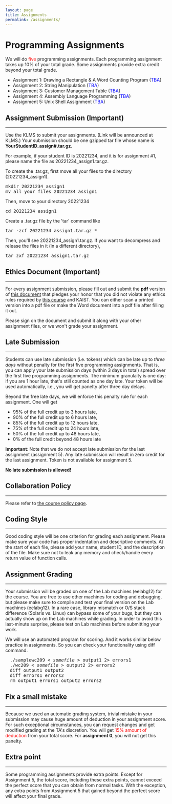 ```yaml
---
layout: page
title: Assignments
permalink: /assignments/
---
```


<h1> Programming Assignments </h1>

<p>
We will do <font color="#FF0000">five</font> programming
assignments. Each programming assignment takes up 10% of your total grade. Some assignments provide extra credit beyond your total grade.
</p>

<ul>
<li> Assignment 1:
Drawing a Rectangle & A Word Counting Program (<span style="color:blue;">TBA</span>) </li>
<li> Assignment 2:
String Manipulation (<span style="color:blue;">TBA</span>) </li>
<li> Assignment 3:
Customer Management Table (<span style="color:blue;">TBA</span>) </li>
<li> Assignment 4:
Assembly Language Programming (<span style="color:blue;">TBA</span>) </li>
<li> Assignment 5:
Unix Shell Assignment (<span style="color:blue;">TBA</span>) </li>
</ul>


<h2> Assignment Submission (Important) </h2>
<hr>

<p>
Use the KLMS to submit your
assignments. (Link will be announced at KLMS.) Your submission should be one gzipped tar file whose name is <b>YourStudentID_assign#.tar.gz</b>.

For example, if your student ID is 20221234, and it is for assignment #1,
please name the file as 20221234_assign1.tar.gz.

</p><p>
To create the .tar.gz, first move all your files to the directory (20221234_assign1).
</p>

<p>
<pre class="ui message">
mkdir 20221234_assign1
mv all_your_files 20221234_assign1
</pre>

</p><p>
Then, move to your directory 20221234

</p>
<pre class="ui message">
cd 20221234_assign1
</pre>

<p>
Create a .tar.gz file by the 'tar' command like

</p><p>
<pre class="ui message">
tar -zcf 20221234_assign1.tar.gz *
</pre>

</p><p>
Then, you'll see  20221234_assign1.tar.gz. If you want to decompress and release the files in it (in a different directory),

</p>
<pre class="ui message">
tar zxf 20221234_assign1.tar.gz
</pre>

<h2> Ethics Document (Important) </h2>
<hr>

<p>
For every assignment submission, please fill out and submit
the <b>pdf</b> version of <a href="../assignments/EthicsOath.docx">this
document</a> that pledges your honor that you did not violate any
ethics rules required by <a href="../policy">this course</a> and
KAIST.  You can either scan a printed version into a pdf file or make
the Word document into a pdf file after filling it out.

</p><p>
Please sign on the document and submit it along with your other
assignment files, or we won't grade your assignment.


</p><h2> Late Submission </h2>
<hr>
<p>
Students can use late submission (i.e. tokens) which can be late up
to <i>three days</i> without penalty for the first five programming
assignments. That is, you can apply your late submission days (within
3 days in total) spread over the first five programming
assignments. The minimum granulaity is one day: if you are 1 hour
late, that's still counted as one day late. Your token will be used
automatically, i.e., you will get panelty after three day delays.

Beyond the free late days, we will enforce this penalty rule for each
assignment. One will get
</p><ul>
<li> 95% of the full credit up to 3 hours late,
</li><li> 90% of the full credit up to 6 hours late,
</li><li> 85% of the full credit up to 12 hours late,
</li><li> 75% of the full credit up to 24 hours late,
</li><li> 50% of the full credit up to 48 hours late,
</li><li>  0% of the full credit beyond 48 hours late
</li></ul>

<p> <b>Important</b>: Note that we do not accept late submission for the last
assignment (assignment 5). Any late submission will result in zero credit for
the last assignment. Token is not available for assignment 5.
</p>

<p><b>No late submission is allowed!</b></p>

<h2> Collaboration Policy </h2>
<hr>

<p>
Please refer to <a href="../policy">the course policy page</a>.


</p><h2> Coding Style </h2>
<hr>

<p>
Good coding style will be one criterion for grading each
assignment. Please make sure your code has proper indentation and
descriptive comments. At the start of each file, please add your name,
student ID, and the description of the file. Make sure not to leak
any memory and check/handle every return value of function calls.
</p>

<h2> Assignment Grading </h2>
<hr>

<p>
Your submission will be graded on one of the Lab machines (eelabg12) for the
course. You are free to use other machines for coding and debugging,
but please make sure to compile and test your final version on the Lab
machines (eelabg12). In a rare case, library mismatch or O/S stack difference
(Solaris vs. Linux) can bypass some of your bugs, but they can
actually show up on the Lab machines while grading. In order to avoid
this last-minute surprise, please test on Lab machines before
submitting your work.
</p>
<p>We will use an automated program for scoring.
And it works similar below practice in assignments.
So you can check your functionality using diff command.</p>

<div class="ui message" style="margin-left:1em;"><pre>./samplewc209 &lt; <em>somefile</em> &gt; output1 2&gt; errors1
./wc209 &lt; <em>somefile</em> &gt; output2 2&gt; errors2
diff output1 output2
diff errors1 errors2
rm output1 errors1 output2 errors2</pre>
</div> 

<h2> Fix a small mistake </h2>
<hr>

<p>
Because we used an automatic grading system, trivial mistake in your submission
may cause huge amount of deduction in your assignment score.  For such
exceptional circumstances, you can request changes and get modified grading at
the TA's discretion.  You will get <font color="#FF0000">15% amount of
deduction</font> from your total score. For <b>assignment 0</b>, you will not
get this panelty. 
</p>

<h2> Extra point </h2>
<hr>
<p>
Some programming assignments provide extra points.  Except for Assignment 5,
the total score, including these extra points, cannot exceed the perfect score
that you can obtain from normal tasks.  With the exception, any extra points
from Assignment 5 that gained beyond the perfect score will affect your final
grade.
</p>

<br>


<script src="{{ "/vendor/moment.min.js" | relative_url }}"></script>
<script src="{{ "/vendor/ee209_assignment.js" | relative_url }}"></script>
